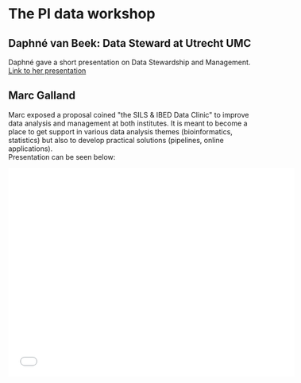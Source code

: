 # The PI data workshop

## Daphné van Beek: Data Steward at Utrecht UMC
Daphné gave a short presentation on Data Stewardship and Management.   
[Link to her presentation](https://docs.google.com/presentation/d/1Erc4UaWusRI2BBStZLvO0weEcDLK8Q-PLiXFyk19F5c/edit#slide=id.p)

## Marc Galland
Marc exposed a proposal coined "the SILS & IBED Data Clinic" to improve data analysis and management at both institutes. It is meant to become a place to get support in various data analysis themes (bioinformatics, statistics) but also to develop practical solutions (pipelines, online applications).  
Presentation can be seen below:

<iframe src="//slides.com/mgalland/deck/embed" width="576" height="420" scrolling="no" frameborder="0" webkitallowfullscreen mozallowfullscreen allowfullscreen></iframe>
